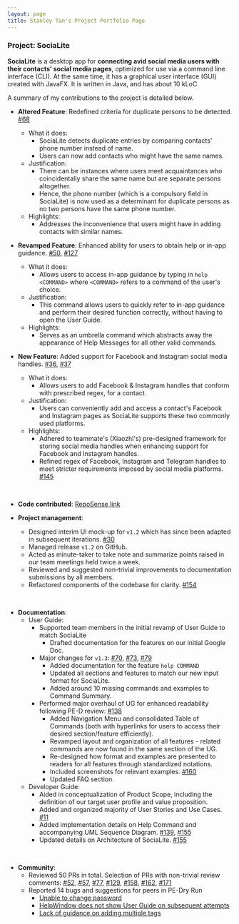 ```yaml
---
layout: page
title: Stanley Tan's Project Portfolio Page
---
```

### Project: SociaLite

**SociaLite** is a desktop app for **connecting avid social media users with their contacts’ social media pages**, optimized for use via a command line interface (CLI).
At the same time, it has a graphical user interface (GUI) created with JavaFX. 
It is written in Java, and has about 10 kLoC.


A summary of my contributions to the project is detailed below.



* **Altered Feature**: Redefined criteria for duplicate persons to be detected. [\#68](https://github.com/AY2122S1-CS2103T-F11-4/tp/pull/68)
  * What it does:
    * SociaLite detects duplicate entries by comparing contacts' phone number instead of name.
    * Users can now add contacts who might have the same names.
  * Justification:
    * There can be instances where users meet acquaintances who coincidentally share the same name but are separate persons altogether.
    * Hence, the phone number (which is a compulsory field in SociaLite) is now used as a determinant for duplicate persons as no two persons have the same phone number.
  * Highlights:
    * Addresses the inconvenience that users might have in adding contacts with similar names.
    

* **Revamped Feature**: Enhanced ability for users to obtain help or in-app guidance. [\#50](https://github.com/AY2122S1-CS2103T-F11-4/tp/pull/50), [\#127](https://github.com/AY2122S1-CS2103T-F11-4/tp/pull/127)
  * What it does: 
    * Allows users to access in-app guidance by typing in `help <COMMAND>` where `<COMMAND>` refers to a command of the user's choice.
  * Justification:
    * This command allows users to quickly refer to in-app guidance and perform their desired function correctly, without having to open the User Guide.
  * Highlights:
    * Serves as an umbrella command which abstracts away the appearance of Help Messages for all other valid commands.
    

* **New Feature**: Added support for Facebook and Instagram social media handles. [\#36](https://github.com/AY2122S1-CS2103T-F11-4/tp/pull/36), [\#37](https://github.com/AY2122S1-CS2103T-F11-4/tp/pull/37)
  * What it does: 
    * Allows users to add Facebook & Instagram handles that conform with prescribed regex, for a contact.
  * Justification:
    * Users can conveniently add and access a contact's Facebook and Instagram pages as SociaLite supports these two commonly used platforms.
  * Highlights:
    * Adhered to teammate's (Xiaozhi's) pre-designed framework for storing social media handles when enhancing support for Facebook and Instagram handles.
    * Refined regex of Facebook, Instagram and Telegram handles to meet stricter requirements imposed by social media platforms. [\#145](https://github.com/AY2122S1-CS2103T-F11-4/tp/pull/145)
    
<br>

* **Code contributed**: [RepoSense link](https://tinyurl.com/f11-4-stanley)

* **Project management**:
  * Designed interim UI mock-up for `v1.2` which has since been adapted in subsequent iterations. [\#30](https://github.com/AY2122S1-CS2103T-F11-4/tp/pull/30)
  * Managed release `v1.2` on GitHub.
  * Acted as minute-taker to take note and summarize points raised in our team meetings held twice a week.
  * Reviewed and suggested non-trivial improvements to documentation submissions by all members.
  * Refactored components of the codebase for clarity. [\#154](https://github.com/AY2122S1-CS2103T-F11-4/tp/pull/154)
  
<br>

* **Documentation**:
  * User Guide:
    * Supported team members in the initial revamp of User Guide to match SociaLite
      * Drafted documentation for the features on our initial Google Doc.
    * Major changes for `v1.3`: [\#70](https://github.com/AY2122S1-CS2103T-F11-4/tp/pull/70), [\#73](https://github.com/AY2122S1-CS2103T-F11-4/tp/pull/73), [\#79](https://github.com/AY2122S1-CS2103T-F11-4/tp/pull/79)
      * Added documentation for the feature `help COMMAND`
      * Updated all sections and features to match our new input format for SociaLite.
      * Added around 10 missing commands and examples to Command Summary.
    * Performed major overhaul of UG for enhanced readability following PE-D review: [\#138](https://github.com/AY2122S1-CS2103T-F11-4/tp/pull/138)
      * Added Navigation Menu and consolidated Table of Commands (both with hyperlinks for users to access their desired section/feature efficiently).
      * Revamped layout and organization of all features - related commands are now found in the same section of the UG.
      * Re-designed how format and examples are presented to readers for all features through standardized notations.
      * Included screenshots for relevant examples. [\#160](https://github.com/AY2122S1-CS2103T-F11-4/tp/pull/160)
      * Updated FAQ section.
  * Developer Guide:
    * Aided in conceptualization of Product Scope, including the definition of our target user profile and value proposition.
    * Added and organized majority of User Stories and Use Cases. [\#11](https://github.com/AY2122S1-CS2103T-F11-4/tp/pull/11)
    * Added implementation details on Help Command and accompanying UML Sequence Diagram. [\#139](https://github.com/AY2122S1-CS2103T-F11-4/tp/pull/139), [\#155](https://github.com/AY2122S1-CS2103T-F11-4/tp/pull/155)
    * Updated details on Architecture of SociaLite. [\#155](https://github.com/AY2122S1-CS2103T-F11-4/tp/pull/155)
    
<br>

* **Community**:
  * Reviewed 50 PRs in total. Selection of PRs with non-trivial review comments: [\#52](https://github.com/AY2122S1-CS2103T-F11-4/tp/pull/52), [\#57](https://github.com/AY2122S1-CS2103T-F11-4/tp/pull/57), [\#77](https://github.com/AY2122S1-CS2103T-F11-4/tp/pull/77), [\#129](https://github.com/AY2122S1-CS2103T-F11-4/tp/pull/129), [\#158](https://github.com/AY2122S1-CS2103T-F11-4/tp/pull/158), [\#162](https://github.com/AY2122S1-CS2103T-F11-4/tp/pull/162), [\#171](https://github.com/AY2122S1-CS2103T-F11-4/tp/pull/171)
  * Reported 14 bugs and suggestions for peers in PE-Dry Run
    * [Unable to change password](https://github.com/AY2122S1-CS2103T-W13-2/tp/issues/186)
    * [HelpWindow does not show User Guide on subsequent attempts](https://github.com/AY2122S1-CS2103T-W13-2/tp/issues/138)
    * [Lack of guidance on adding multiple tags](https://github.com/AY2122S1-CS2103T-W13-2/tp/issues/159)
    
